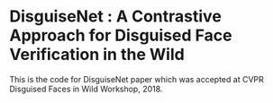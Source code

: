 # DisguiseNet : A Contrastive Approach for Disguised Face Verification in the Wild 
This is the code for DisguiseNet paper which was accepted at CVPR Disguised Faces in Wild Workshop, 2018. 

